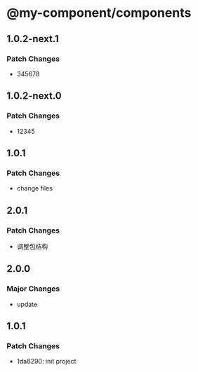# @my-component/components

## 1.0.2-next.1

### Patch Changes

- 345678

## 1.0.2-next.0

### Patch Changes

- 12345

## 1.0.1

### Patch Changes

- change files

## 2.0.1

### Patch Changes

- 调整包结构

## 2.0.0

### Major Changes

- update

## 1.0.1

### Patch Changes

- 1da6290: init project
